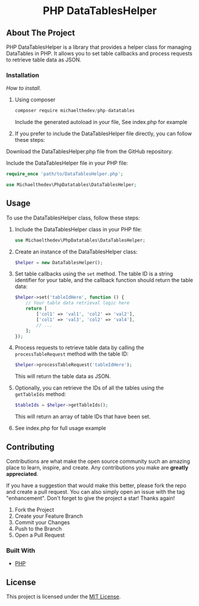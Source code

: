 <br />
<div align="center">

  <h1 align="center">PHP DataTablesHelper</h1>
</div>

<!-- ABOUT THE PROJECT -->

## About The Project
PHP DataTablesHelper is a library that provides a helper class for managing DataTables in PHP. It allows you to set table callbacks and process requests to retrieve table data as JSON.

### Installation

_How to install._

1. Using composer
   ```javascript
   composer require michaelthedev/php-datatables
   ```
   Include the generated autoload in your file, See index.php for example


2. If you prefer to include the DataTablesHelper file directly, you can follow these steps:

Download the DataTablesHelper.php file from the GitHub repository.

Include the DataTablesHelper file in your PHP file:

```php
require_once 'path/to/DataTablesHelper.php';

use Michaelthedev\PhpDatatables\DataTablesHelper;
```

## Usage

To use the DataTablesHelper class, follow these steps:

1. Include the DataTablesHelper class in your PHP file:

    ```php
    use Michaelthedev\PhpDatatables\DataTablesHelper;
    ```

2. Create an instance of the DataTablesHelper class:

    ```php
    $helper = new DataTablesHelper();
    ```

3. Set table callbacks using the `set` method. The table ID is a string identifier for your table, and the callback function should return the table data:

    ```php
    $helper->set('tableIdHere', function () {
        // Your table data retrieval logic here
        return [
            ['col1' => 'val1', 'col2' => 'val2'],
            ['col1' => 'val3', 'col2' => 'val4'],
            // ...
        ];
    });
    ```

4. Process requests to retrieve table data by calling the `processTableRequest` method with the table ID:

    ```php
    $helper->processTableRequest('tableIdHere');
    ```

    This will return the table data as JSON.

5. Optionally, you can retrieve the IDs of all the tables using the `getTableIds` method:

    ```php
    $tableIds = $helper->getTableIds();
    ```

    This will return an array of table IDs that have been set.


6. See index.php for full usage example
## Contributing

Contributions are what make the open source community such an amazing place to learn, inspire, and create. Any contributions you make are **greatly appreciated**.

If you have a suggestion that would make this better, please fork the repo and create a pull request. You can also simply open an issue with the tag "enhancement".
Don't forget to give the project a star! Thanks again!

1. Fork the Project
2. Create your Feature Branch
3. Commit your Changes
4. Push to the Branch
5. Open a Pull Request

### Built With

- [PHP](https://php.net/)

## License

This project is licensed under the [MIT License](LICENSE).